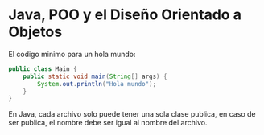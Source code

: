 # Java, POO y el Diseño Orientado a Objetos

El codigo minimo para un hola mundo:

```java
public class Main {
    public static void main(String[] args) {
        System.out.println("Hola mundo");
    }
}
```

En Java, cada archivo solo puede tener una sola clase publica,
en caso de ser publica, el nombre debe ser igual al nombre del
archivo.

